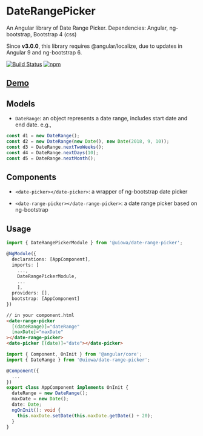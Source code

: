 # DateRangePicker

An Angular library of Date Range Picker. Dependencies: Angular, ng-bootstrap, Bootstrap 4 (css)

Since **v3.0.0**, this library requires @angular/localize, due to updates in Angular 9 and ng-bootstrap 6.

[![Build Status](https://img.shields.io/travis/changhuixu/date-range-picker/master.svg?label=Travis%20CI&style=flat-square)](https://travis-ci.org/changhuixu/date-range-picker)
[![npm](https://img.shields.io/npm/v/@uiowa/date-range-picker.svg?style=flat-square)](https://www.npmjs.com/package/@uiowa/date-range-picker)

## [Demo](https://date-range-picker.firebaseapp.com)

## Models

- `DateRange`: an object represents a date range, includes start date and end date. e.g.,

```typescript
const d1 = new DateRange();
const d2 = new DateRange(new Date(), new Date(2018, 9, 10));
const d3 = DateRange.nextTwoWeeks();
const d4 = DateRange.nextDays(10);
const d5 = DateRange.nextMonth();
```

## Components

- `<date-picker></date-picker>`: a wrapper of ng-bootstrap date picker

- `<date-range-picker></date-range-picker>`: a date range picker based on ng-bootstrap

## Usage

```typescript
import { DateRangePickerModule } from '@uiowa/date-range-picker';

@NgModule({
  declarations: [AppComponent],
  imports: [
    ...,
    DateRangePickerModule,
    ...
    ],
  providers: [],
  bootstrap: [AppComponent]
})
```

```html
// in your component.html
<date-range-picker
  [(dateRange)]="dateRange"
  [maxDate]="maxDate"
></date-range-picker>
<date-picker [(date)]="date"></date-picker>
```

```typescript
import { Component, OnInit } from '@angular/core';
import { DateRange } from '@uiowa/date-range-picker';

@Component({
  ...
})
export class AppComponent implements OnInit {
  dateRange = new DateRange();
  maxDate = new Date();
  date: Date;
  ngOnInit(): void {
    this.maxDate.setDate(this.maxDate.getDate() + 20);
  }
}
```
